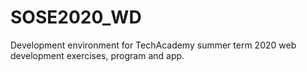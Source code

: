 # SOSE2020_WD
Development environment for TechAcademy summer term 2020 web development exercises, program and app.